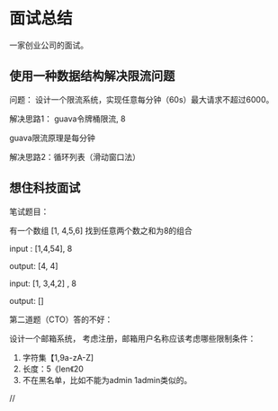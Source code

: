 # 面试总结

一家创业公司的面试。

## 使用一种数据结构解决限流问题

问题： 设计一个限流系统，实现任意每分钟（60s）最大请求不超过6000。



解决思路1： guava令牌桶限流, 8 

guava限流原理是每分钟





解决思路2：循环列表（滑动窗口法）





## 想住科技面试

笔试题目：

有一个数组 [1, 4,5,6] 找到任意两个数之和为8的组合

input : [1,4,54], 8

output: [4, 4]



input: [1, 3,4,2] , 8 

output: []



第二道题（CTO）答的不好：

设计一个邮箱系统， 考虑注册，邮箱用户名称应该考虑哪些限制条件：

1. 字符集【1,9a-zA-Z]
2. 长度：5《len《20
3. 不在黑名单，比如不能为admin 1admin类似的。

// 

